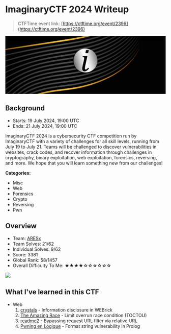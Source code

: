 # ImaginaryCTF 2024 Writeup

> CTFTime event link: [https://ctftime.org/event/2396](https://ctftime.org/event/2396)

![](https://github.com/siunam321/CTF-Writeups/blob/main/ImaginaryCTF-2024/images/banner.png)

## Background

- Starts: 19 July 2024, 19:00 UTC
- Ends: 21 July 2024, 19:00 UTC

ImaginaryCTF 2024 is a cybersecurity CTF competition run by ImaginaryCTF with a variety of challenges for all skill levels, running from July 19 to July 21. Teams will be challenged to discover vulnerabilities in websites, crack codes, and recover information through challenges in cryptography, binary exploitation, web exploitation, forensics, reversing, and more. We hope that you will learn something new from our challenges!

**Categories:**

- Misc
- Web
- Forensics
- Crypto
- Reversing
- Pwn

## Overview

- Team: [ARESx](https://ctftime.org/team/128734)
- Team Solves: 21/62
- Individual Solves: 9/62
- Score: 3381
- Global Rank: 58/1457
- Overall Difficulty To Me: ★★★★☆☆☆☆☆☆

![](https://github.com/siunam321/CTF-Writeups/blob/main/ImaginaryCTF-2024/images/certificate.png)

## What I've learned in this CTF

- Web
    1. [crystals](https://github.com/siunam321/CTF-Writeups/blob/main/ImaginaryCTF-2024/Web/crystals/README.md) - Information disclosure in WEBrick
    2. [The Amazing Race](https://github.com/siunam321/CTF-Writeups/blob/main/ImaginaryCTF-2024/Web/The-Amazing-Race/README.md) - Limit overrun race condition (TOCTOU)
    3. [readme2](https://github.com/siunam321/CTF-Writeups/blob/main/ImaginaryCTF-2024/Web/readme2/README.md) - Bypassing request URL filter via relative URL
    4. [Pwning en Logique](https://github.com/siunam321/CTF-Writeups/blob/main/ImaginaryCTF-2024/Web/Pwning-en-Logique/README.md) - Format string vulnerability in Prolog